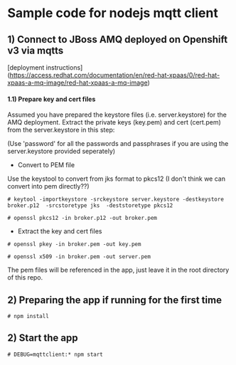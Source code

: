 # Sample code for nodejs mqtt client

## 1) Connect to JBoss AMQ deployed on Openshift v3 via mqtts

[deployment instructions] (https://access.redhat.com/documentation/en/red-hat-xpaas/0/red-hat-xpaas-a-mq-image/red-hat-xpaas-a-mq-image)

#### 1.1) Prepare key and cert files
Assumed you have prepared the keystore files (i.e. server.keystore) for the AMQ deployment. Extract the private keys (key.pem) and cert (cert.pem) from the server.keystore in this step:

(Use 'password' for all the passwords and passphrases if you are using the server.keystore provided seperately)

- Convert to PEM file

Use the keystool to convert from jks format to pkcs12 (I don't think we can convert into pem directly??)

```
# keytool -importkeystore -srckeystore server.keystore -destkeystore broker.p12  -srcstoretype jks  -deststoretype pkcs12

# openssl pkcs12 -in broker.p12 -out broker.pem
```

- Extract the key and cert files

```
# openssl pkey -in broker.pem -out key.pem

# openssl x509 -in broker.pem -out server.pem
```
The pem files will be referenced in the app, just leave it in the root directory of this repo.


## 2) Preparing the app if running for the first time


`# npm install`


## 2) Start the app

`# DEBUG=mqttclient:* npm start`


